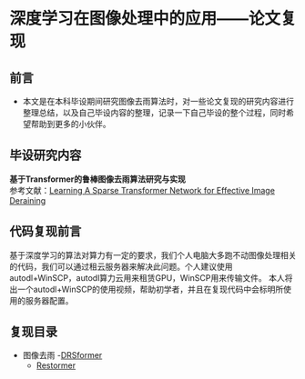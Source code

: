 # 深度学习在图像处理中的应用——论文复现
## 前言
* 本文是在本科毕设期间研究图像去雨算法时，对一些论文复现的研究内容进行整理总结，以及自己毕设内容的整理，记录一下自己毕设的整个过程，同时希望帮助到更多的小伙伴。
## 毕设研究内容
**基于Transformer的鲁棒图像去雨算法研究与实现**  
参考文献：[Learning A Sparse Transformer Network for Effective Image Deraining](https://arxiv.org/abs/2303.11950)
## 代码复现前言
基于深度学习的算法对算力有一定的要求，我们个人电脑大多跑不动图像处理相关的代码，我们可以通过租云服务器来解决此问题。个人建议使用autodl+WinSCP，autodl算力云用来租赁GPU，WinSCP用来传输文件。
本人将出一个autodl+WinSCP的使用视频，帮助初学者，并且在复现代码中会标明所使用的服务器配置。
## 复现目录

* 图像去雨
  -[DRSformer]()
  - [Restormer]()
